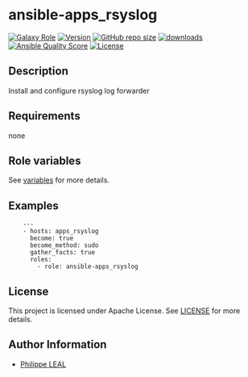 # ansible-apps_rsyslog

[![Galaxy Role](https://img.shields.io/badge/galaxy-apps_rsyslog-purple?style=flat)](https://galaxy.ansible.com/lotusnoir/apps_rsyslog)
[![Version](https://img.shields.io/github/release/lotusnoir/ansible-apps_rsyslog.svg)](https://github.com/lotusnoir/ansible-apps_rsyslog/releases/latest)
[![GitHub repo size](https://img.shields.io/github/repo-size/lotusnoir/ansible-apps_rsyslog?color=orange&style=flat)](https://galaxy.ansible.com/lotusnoir/apps_rsyslog)
[![downloads](https://img.shields.io/ansible/role/d/56793)](https://galaxy.ansible.com/lotusnoir/apps_rsyslog)
[![Ansible Quality Score](https://img.shields.io/ansible/quality/56793)](https://galaxy.ansible.com/lotusnoir/apps_rsyslog)
[![License](https://img.shields.io/badge/license-Apache--2.0-brightgreen?style=flat)](https://opensource.org/licenses/Apache-2.0)

## Description

Install and configure rsyslog log forwarder
## Requirements

none

## Role variables

See [variables](/defaults/main.yml) for more details.

## Examples

        ---
        - hosts: apps_rsyslog
          become: true
          become_method: sudo
          gather_facts: true
          roles:
            - role: ansible-apps_rsyslog


## License

This project is licensed under Apache License. See [LICENSE](/LICENSE) for more details.

## Author Information

- [Philippe LEAL](https://github.com/lotusnoir)
